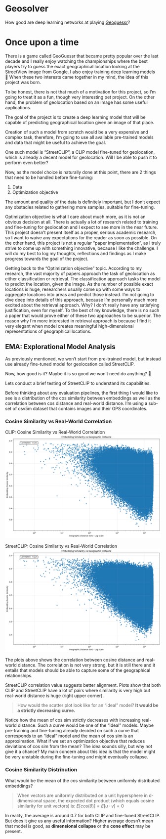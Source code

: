 # Geosolver
How good are deep learning networks at playing [Geoguessr](https://www.geoguessr.com/)?

# Once upon a time
There is a game called GeoGuessr that became pretty popular over the last decade and I really enjoy watching the championships where the best players try to guess the exact geographical location looking at the StreetView image from Google. I also enjoy training deep learning models 🙂 When these two interests came together in my mind, the idea of this project was born. 

To be honest, there is not that much of a motivation for this project, so I’m going to treat it as a fun, though very interesting pet project. On the other hand, the problem of geolocation based on an image has some useful applications. 

The goal of the project is to create a deep learning model that will be capable of predicting geographical location given an image of that place.

Creation of such a model from scratch would be a very expensive and complex task, therefore, I’m going to use all available pre-trained models and data that might be useful to achieve the goal.

One such model is “StreetCLIP”, a CLIP model fine-tuned for geolocation, which is already a decent model for geolocation. Will I be able to push it to perform even better?

Now, as the model choice is naturally done at this point, there are 2 things that need to be handled before fine-tuning:
1. Data
2. Optimization objective

The amount and quality of the data is definitely important, but I don’t expect any obstacles related to gathering more samples, suitable for fine-tuning.

Optimization objective is what I care about much more, as it is not an obvious decision at all. There is actually a lot of research related to training and fine-tuning for geolocation and I expect to see more in the near future. This project doesn’t present itself as a proper, serious academic research, so I want to waive any expectations for the reader as soon as possible. On the other hand, this project is not a regular “paper implementation”, as I truly strive to come up with something innovative, because I like the challenge. I will do my best to log my thoughts, reflections and findings as I make progress towards the goal of the project.

Getting back to the “Optimization objective” topic. According to my research, the vast majority of papers approach the task of geolocation as either classification or retrieval. The classification approach tasks the model to predict the location, given the image. As the number of possible exact locations is huge, researchers usually come up with some ways to aggregate locations into areas and predict those instead. I’m not going to dive deep into details of this approach, because I’m personally much more excited about the retrieval approach. Why? I don’t really have any satisfying justification, even for myself. To the best of my knowledge, there is no such a paper that would prove either of these two approaches to be superior. The reason why I’m more interested in retrieval approach is because I find it very elegant when model creates meaningful high-dimensional representations of geographical locations.

## EMA: Explorational Model Analysis
As previously mentioned, we won’t start from pre-trained model, but instead use already fine-tuned model for geolocation called StreetCLIP.

Now, how good is it? Maybe it is so good we won’t need do anything? 🙂

Lets conduct a brief testing of StreetCLIP to understand its capabilities. 

Before thinking about any evaluation pipelines, the first thing I would like to see is a distribution of the cos similarity between embeddings as well as the correlation between cos distance and real-world distance. I’m using a sub-set of osv5m dataset that contains images and their GPS coordinates.

### Cosine Similarity vs Real-World Correlation

CLIP: Cosine Similarity vs Real-World Correlation
![CLIP: Cosine Similarity vs Real-World Correlation](docs/clip-scatter-plot.png)

StreetCLIP: Cosine Similarity vs Real-World Correlation
![StreetCLIP: Cosine Similarity vs Real-World Correlation](docs/streetclip-scatterplot.png)

The plots above shows the correlation between cosine distance and real-world distance. The correlation is not very strong, but it is still there and it entails that models should be able to capture some of the geographical relationships.

StreetCLIP correlation value suggests better alignment.
Plots show that both CLIP and StreetCLIP have a lot of pairs where similarity is very high but real-world distance is huge (right upper corner).

> How would the scatter plot look like for an “ideal” model? **It would be a strictly decreasing curve.**

Notice how the mean of cos sim strictly decreases with increasing real-world distance. Such a curve would be one of the “ideal” models. Maybe pre-training and fine-tuning already decided on such a curve that corresponds to an “ideal” model and the mean of cos sim is an approximation. What if we set an optimization objective that reduces deviations of cos sim from the mean? The idea sounds silly, but why not give it a chance? My main concern about this idea is that the model might be very unstable during the fine-tuning and might eventually collapse.

### Cosine Similarity Distribution

What would be the mean of the cos similarity between uniformly distributed embeddings?

> When vectors are uniformly distributed on a unit hypersphere in d-dimensional space, the expected dot product (which equals cosine similarity for unit vectors) is: $E[cos(θ)] = E[u · v] = 0$

In reality, the average is around 0.7 for both CLIP and fine-tuned StreetCLIP. But does it give us any useful information? Higher average doesn’t mean that model is good, as **dimensional collapse** or the **cone effect** may be present.